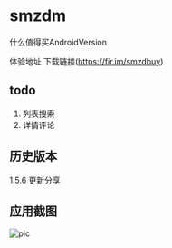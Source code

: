 # smzdm
什么值得买AndroidVersion

体验地址 下载链接(https://fir.im/smzdbuy)

## todo
1. ~~列表搜索~~
2. 详情评论

## 历史版本
1.5.6 更新分享

## 应用截图
![pic](https://s1.ax1x.com/2018/05/04/CttrZQ.png)
